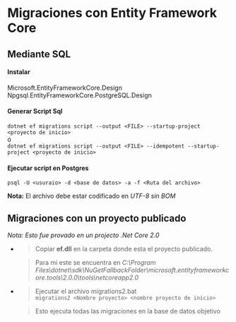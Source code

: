 # Migraciones con Entity Framework Core

## Mediante SQL
#### Instalar
Microsoft.EntityFrameworkCore.Design  
Npgsql.EntityFrameworkCore.PostgreSQL.Design  

#### Generar Script Sql
`dotnet ef migrations script --output <FILE> --startup-project <proyecto de inicio>`  
ó  
`dotnet ef migrations script --output <FILE> --idempotent --startup-project <proyecto de inicio>`  

#### Ejecutar script en Postgres
`psql -U <usuraio> -d <base de datos> -a -f <Ruta del archivo>`  

**Nota:** El archivo debe estar codificado en *UTF-8 sin BOM*  

## Migraciones con un proyecto publicado

_Nota: Esto fue provado en un projecto .Net Core 2.0_

* > Copiar **ef.dll** en la carpeta donde esta el proyecto        publicado.  

  > Para mi este se encuentra en _C:\Program Files\dotnet\sdk\NuGetFallbackFolder\microsoft.entityframeworkcore.tools\2.0.0\tools\netcoreapp2.0_

* >Ejecutar el archivo migrations2.bat  
  `migrations2 <Nombre proyecto> <nombre proyecto de inicio>`  
    
  >Esto ejecuta todas las migraciones en la base de datos objetivo